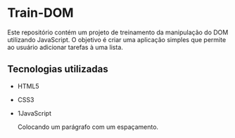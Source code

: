 # Train-DOM

Este repositório contém um projeto de treinamento da manipulação do DOM utilizando JavaScript. O objetivo é criar uma aplicação simples que permite ao usuário adicionar tarefas à uma lista.

## Tecnologias utilizadas
- HTML5
- CSS3
- 1JavaScript

  Colocando um parágrafo com um espaçamento.
